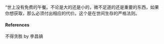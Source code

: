 “世上没有免费的午餐。不论是大的还是小的，微不足道的还是重要的东西，如果你想获取，那么必须付出相应的代价。这个是在世间生存的严格法则。


#### References
不得贪胜
by  李昌镐



